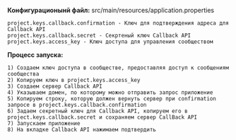 **Конфигурационынй файл:** src/main/resources/application.properties

    project.keys.callback.confirmation - Ключ для подтверждения адреса для Callback API
    project.keys.callback.secret - Секртеный ключ Callback API
    project.keys.access_key - Ключ доступа для управления сообществом

**Процесс запуска:**
    
    1) Создаем ключ доступа в сообществе, предоставляя доступ к сообщениям сообщества
    2) Копируем ключ в project.keys.access_key
    3) Создаем сервер Callback API
    4) Указываем домен, по которому можно отправить запрос приложение
    5) Копируем строку, которую должен вернуть сервер при confirmation запросе в project.keys.callback.confirmation
    6) Задаем секретный ключ для Callback API, копируем его в project.keys.callback.secret и сохраняем сервер CallBack API
    7) Запускаем приложение
    8) На вкладке Callback API нажимаем подтвердить
